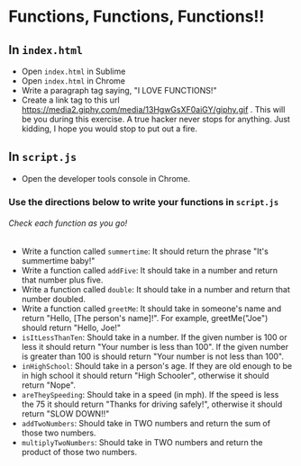 # Functions, Functions, Functions!!

## In `index.html`
* Open `index.html` in Sublime
* Open `index.html` in Chrome
* Write a paragraph tag saying, "I LOVE FUNCTIONS!"
* Create a link tag to this url https://media2.giphy.com/media/13HgwGsXF0aiGY/giphy.gif . This will be you during this exercise. A true hacker never stops for anything. Just kidding, I hope you would stop to put out a fire.

## In `script.js`
* Open the developer tools console in Chrome.
### Use the directions below to write your functions in `script.js`
###### Check each function as you go!
* Write a function called `summertime`: It should return the phrase "It's summertime baby!"
* Write a function called `addFive`: It should take in a number and return that number plus five.
* Write a function called `double`: It should take in a number and return that number doubled.
* Write a function called `greetMe`: It should take in someone's name and return "Hello, [The person's name]!". For example, greetMe("Joe") should return "Hello, Joe!"
* `isItLessThanTen`: Should take in a number. If the given number is 100 or less it should return "Your number is less than 100". If the given number is greater than 100 is should return "Your number is not less than 100".
* `inHighSchool`: Should take in a person's age. If they are old enough to be in high school it should return "High Schooler", otherwise it should return "Nope".
* `areTheySpeeding`: Should take in a speed (in mph). If the speed is less the 75 it should return "Thanks for driving safely!", otherwise it should return "SLOW DOWN!!"
* `addTwoNumbers`: Should take in TWO numbers and return the sum of those two numbers.
* `multiplyTwoNumbers`: Should take in TWO numbers and return the product of those two numbers.

